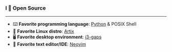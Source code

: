 
### I 💙 Open Source

---

 - ⌨️ **Favorite programming language**: [Python](https://python.org/) & POSIX Shell
 - 🐧 **Favorite Linux distro**: [Artix](https://artixlinux.org/)
 - 🖥️ **Favorite desktop environment**: [i3-gaps](https://github.com/Airblader/i3)
 - 📝 **Favorite text editor/IDE**: [Neovim](https://neovim.io/)
